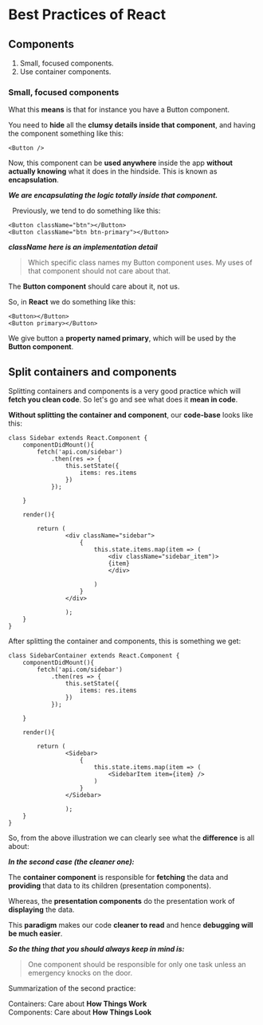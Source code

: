 # Best Practices of React

## Components

1. Small, focused components.
2. Use container components.


### Small, focused components

What this **means** is that for instance you have a Button component.  

You need to **hide** all the **clumsy details inside that component**, and having the component something like this:   

	<Button />  

Now, this component can be **used anywhere** inside the app **without actually knowing** what it does in the hindside. This is known as **encapsulation**.  

***We are encapsulating the logic totally inside that component.***  

&nbsp;
Previously, we tend to do something like this:  

	<Button className="btn"></Button>
	<Button className="btn btn-primary"></Button>

***className here is an implementation detail***  

> Which specific class names my Button component uses. My uses of that component should not care about that.   

The **Button component** should care about it, not us.


So, in **React** we do something like this:  

	<Button></Button>
	<Button primary></Button>

We give button a **property named primary**, which will be used by the **Button component**.


## Split containers and components

Splitting containers and components is a very good practice which will **fetch you clean code**. So let's go and see what does it **mean in code**.  


**Without splitting the container and component**, our **code-base** looks like this: 

	class Sidebar extends React.Component {
		componentDidMount(){
			fetch('api.com/sidebar')
				.then(res => {
					this.setState({
						items: res.items
					})
				});
		
		}

		render(){

			return (
					<div className="sidebar">
						{
							this.state.items.map(item => (
								<div className="sidebar_item")>
								{item}
								</div>
							
							)
						}
					</div>
					
					);
		}
	}


After splitting the container and components, this is something we get:

	class SidebarContainer extends React.Component {
		componentDidMount(){
			fetch('api.com/sidebar')
				.then(res => {
					this.setState({
						items: res.items
					})
				});
		
		}

		render(){

			return (
					<Sidebar>
						{
							this.state.items.map(item => (
								<SidebarItem item={item} />	
							)
						}
					</Sidebar>
					
					);
		}
	}

So, from the above illustration we can clearly see what the **difference** is all about:

***In the second case (the cleaner one):***  

The **container component** is responsible for **fetching** the data and **providing** that data to its children (presentation components).

Whereas, the **presentation components** do the presentation work of **displaying** the data.


This **paradigm** makes our code **cleaner to read** and hence **debugging will be much easier**.

***So the thing that you should always keep in mind is:***
> One component should be responsible for only one task unless an emergency knocks on the door.


Summarization of the second practice:

Containers: Care about **How Things Work**  
Components: Care about **How Things Look**